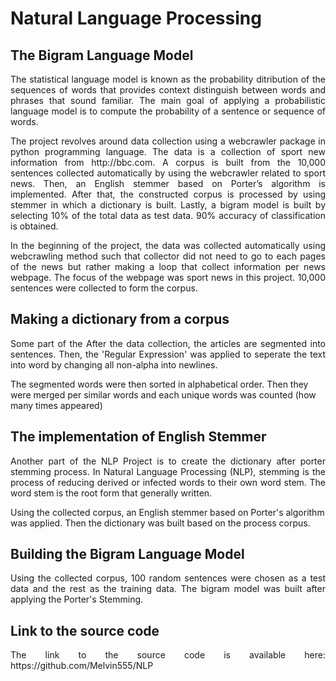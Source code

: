 # Natural Language Processing

## The Bigram Language Model

<p align="justify">
  The statistical language model is known as the probability ditribution of the sequences of words that provides context distinguish between words and phrases that sound familiar.
  The main goal of applying a probabilistic language model is to compute the probability of a sentence or sequence of words.
</p>

<p align="justify">
  The project revolves around data collection using a webcrawler package in python programming language. The data is a collection of sport new information from http://bbc.com. A corpus is built from the 10,000 sentences collected automatically by using the webcrawler related to sport news. Then, an English stemmer based on Porter’s algorithm is implemented. After that, the constructed corpus is processed by using stemmer in which a dictionary is built. Lastly, a bigram model is built by selecting 10% of the total data as test data. 90% accuracy of classification is obtained.
</p>

<p align="justify">
  In the beginning of the project, the data was collected automatically using webcrawling method such that collector did not need to go to each pages of the news but rather making a loop that collect information per news webpage. The focus of the webpage was sport news in this project. 10,000 sentences were collected to form the corpus.
</p>

## Making a dictionary from a corpus
<p align="justify">
  Some part of the 
  After the data collection, the articles are segmented into sentences. Then, the 'Regular Expression' was applied to seperate the text into word by changing all non-alpha into newlines.

  The segmented words were then sorted in alphabetical order. Then they were merged per similar words and each unique words was counted (how many times appeared)
</p>

## The implementation of English Stemmer
<p align="justify">
  Another part of the NLP Project is to create the dictionary after porter stemming process. In Natural Language Processing (NLP), stemming is the process of reducing derived or infected words to their own word stem. The word stem is the root form that generally written.

  Using the collected corpus, an English stemmer based on Porter's algorithm was applied. Then the dictionary was built based on the process corpus.
</p>

## Building the Bigram Language Model
<p align="justify">
  Using the collected corpus, 100 random sentences were chosen as a test data and the rest as the training data. The bigram model was built after applying the Porter's Stemming.
</p>

## Link to the source code
<p align="justify">
  The link to the source code is available here:
  https://github.com/Melvin555/NLP
</p>


